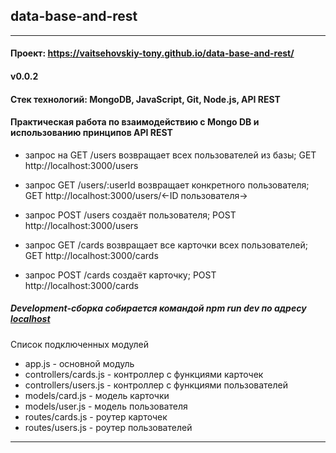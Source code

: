 ## data-base-and-rest
____

#### Проект: https://vaitsehovskiy-tony.github.io/data-base-and-rest/

#### v0.0.2

#### Стек технологий: MongoDB, JavaScript, Git, Node.js, API REST


#### Практическая работа по взаимодействию с Mongo DB и использованию принципов API REST

* запрос на GET /users возвращает всех пользователей из базы;
  GET http://localhost:3000/users

* запрос GET /users/:userId возвращает конкретного пользователя;
  GET http://localhost:3000/users/<-ID пользователя->

* запрос POST /users создаёт пользователя;
  POST http://localhost:3000/users

* запрос GET /cards возвращает все карточки всех пользователей;
  GET http://localhost:3000/cards
  
* запрос POST /cards создаёт карточку;
  POST http://localhost:3000/cards

##### Development-сборка собирается командой npm run dev по адресу [localhost](http://localhost:3000/)


Список подключенных модулей 

 * app.js - основной модуль  
 * controllers/cards.js - контроллер с функциями карточек  
 * controllers/users.js - контроллер с функциями пользователей  
 * models/card.js - модель карточки  
 * models/user.js - модель пользователя  
 * routes/cards.js - роутер карточек  
 * routes/users.js - роутер пользователей  

__________________
